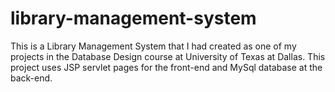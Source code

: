 # library-management-system
This is a Library Management System that I had created as one of my projects in the Database Design course at University of Texas at Dallas.
This project uses JSP servlet pages for the front-end and MySql database at the back-end.
